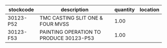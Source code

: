 |stockcode|description|quantity|location|
|---------|-----------|--------|--------|
|30123-P52|TMC CASTING SLIT ONE & FOUR MVSS|1.00||
|30123-F53|PAINTING OPERATION TO PRODUCE 30123-P53|1.00||
